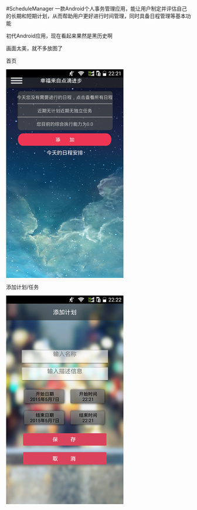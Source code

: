 #ScheduleManager
一款Android个人事务管理应用，能让用户制定并评估自己的长期和短期计划，从而帮助用户更好进行时间管理，同时具备日程管理等基本功能

初代Android应用，现在看起来果然是黑历史啊

画面太美，就不多放图了

首页

<img src="https://github.com/lazysong/ScheduleManager/blob/master/ScreenCapture/1.png" width = "320" height = "568" alt="图片名称" align=center />

添加计划/任务

<img src="https://github.com/lazysong/ScheduleManager/blob/master/ScreenCapture/2.png" width = "320" height = "568" alt="图片名称" align=center />
